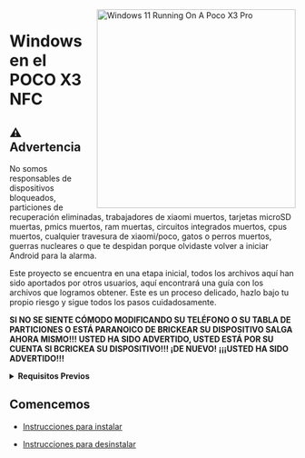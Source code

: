 <img align="right" src="https://github.com/wormstest/src_vayu_windows/blob/main/2Poco X3 Pro Windows.png" width="350" alt="Windows 11 Running On A Poco X3 Pro">


# Windows en el POCO X3 NFC

## ⚠️ Advertencia

No somos responsables de dispositivos bloqueados, particiones de recuperación eliminadas, trabajadores de xiaomi muertos, tarjetas microSD muertas, pmics muertos, ram muertas, circuitos integrados muertos, cpus muertos, cualquier travesura de xiaomi/poco, gatos o perros muertos, guerras nucleares o que te despidan porque olvidaste volver a iniciar Android para la alarma.

Este proyecto se encuentra en una etapa inicial, todos los archivos aquí han sido aportados por otros usuarios, aquí encontrará una guía con los archivos que logramos obtener. Este es un proceso delicado, hazlo bajo tu propio riesgo y sigue todos los pasos cuidadosamente.

**SI NO SE SIENTE CÓMODO MODIFICANDO SU TELÉFONO O SU TABLA DE PARTICIONES O ESTÁ PARANOICO DE BRICKEAR SU DISPOSITIVO SALGA AHORA MISMO!!! USTED HA SIDO ADVERTIDO, USTED ESTÁ POR SU CUENTA SI BCRICKEA SU DISPOSITIVO!!! ¡DE NUEVO! ¡¡¡USTED HA SIDO ADVERTIDO!!!**

<details>
<summary><a><strong>Requisitos Previos</strong></a></summary>

- Tener el bootloader desbloqueado

- Tener el [TWRP](https://mega.nz/file/zY4GCDRT#PxUKhUHkucj1oRH_Iu-R6exDak66hPeI71xJWHCTQkY) u [Orange Fox](https://drive.google.com/file/d/1eHM9ST9ni-55bbT3z-TGSZQsgE3KYr9s/view) instalado

- Tener descargadas las [Platform Tools](https://developer.android.com/studio/releases/platform-tools?hl=es-419)

- Tener un [ISO de Windows 11 Arm](https://uupdump.net/)

- Tener [Parted](https://www.mediafire.com/file/s9bjano4pezphou/parted/file) (Este archivo pertenece a [Gus33000](https://github.com/gus33000))

- Tener el script de [Mass Storage Mode](https://www.mediafire.com/file/m4yecbhu9fifjy7/msc.sh/file) (Este archivo pertenece a [Gus33000](https://github.com/gus33000))

- Tener la [Uefi del X3 NFC](https://github.com/SebastianZSXS/Poco-X3-NFC-WindowsARM/releases/tag/Uefi)

- Tener los [Drivers](https://github.com/Icesito68/7xx-Drivers) y el [Instalador](https://github.com/WOA-Project/DriverUpdater/releases/)

  </summary>
</details>

## Comencemos

- [Instrucciones para instalar](https://github.com/SebastianZSXS/Poco-X3-NFC-WindowsARM/blob/main/guide/Espa%C3%B1ol/particiones.md)

- [Instrucciones para desinstalar](https://github.com/SebastianZSXS/Poco-X3-NFC-WindowsARM/blob/main/guide/Espa%C3%B1ol/desinstalar.md)